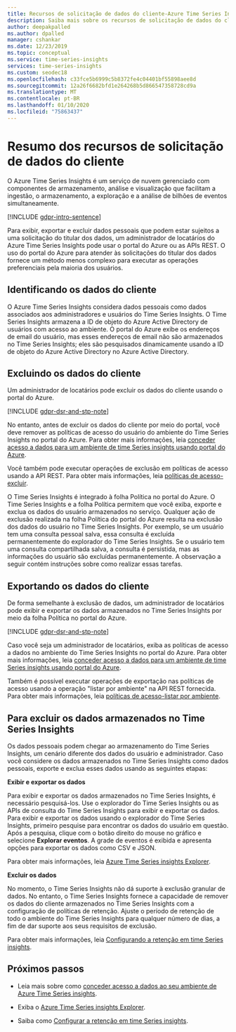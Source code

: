 ```yaml
---
title: Recursos de solicitação de dados do cliente-Azure Time Series Insights | Microsoft Docs
description: Saiba mais sobre os recursos de solicitação de dados do cliente no Azure Time Series Insights.
author: deepakpalled
ms.author: dpalled
manager: cshankar
ms.date: 12/23/2019
ms.topic: conceptual
ms.service: time-series-insights
services: time-series-insights
ms.custom: seodec18
ms.openlocfilehash: c33fce5b6999c5b8372fe4c04401bf55898aee8d
ms.sourcegitcommit: 12a26f6682bfd1e264268b5d866547358728cd9a
ms.translationtype: MT
ms.contentlocale: pt-BR
ms.lasthandoff: 01/10/2020
ms.locfileid: "75863437"
---
```

# <a name="summary-of-customer-data-request-features"></a>Resumo dos recursos de solicitação de dados do cliente

O Azure Time Series Insights é um serviço de nuvem gerenciado com componentes de armazenamento, análise e visualização que facilitam a ingestão, o armazenamento, a exploração e a análise de bilhões de eventos simultaneamente.

[!INCLUDE [gdpr-intro-sentence](../../includes/gdpr-intro-sentence.md)]

Para exibir, exportar e excluir dados pessoais que podem estar sujeitos a uma solicitação do titular dos dados, um administrador de locatários do Azure Time Series Insights pode usar o portal do Azure ou as APIs REST. O uso do portal do Azure para atender às solicitações do titular dos dados fornece um método menos complexo para executar as operações preferenciais pela maioria dos usuários.

## <a name="identifying-customer-data"></a>Identificando os dados do cliente

O Azure Time Series Insights considera dados pessoais como dados associados aos administradores e usuários do Time Series Insights. O Time Series Insights armazena a ID de objeto do Azure Active Directory de usuários com acesso ao ambiente. O portal do Azure exibe os endereços de email do usuário, mas esses endereços de email não são armazenados no Time Series Insights; eles são pesquisados dinamicamente usando a ID de objeto do Azure Active Directory no Azure Active Directory.

## <a name="deleting-customer-data"></a>Excluindo os dados do cliente

Um administrador de locatários pode excluir os dados do cliente usando o portal do Azure.

[!INCLUDE [gdpr-dsr-and-stp-note](../../includes/gdpr-dsr-and-stp-note.md)]

No entanto, antes de excluir os dados do cliente por meio do portal, você deve remover as políticas de acesso do usuário do ambiente do Time Series Insights no portal do Azure. Para obter mais informações, leia [conceder acesso a dados para um ambiente de time Series insights usando portal do Azure](time-series-insights-data-access.md).

Você também pode executar operações de exclusão em políticas de acesso usando a API REST. Para obter mais informações, leia [políticas de acesso-excluir](https://docs.microsoft.com/rest/api/time-series-insights/management/accesspolicies/delete).

O Time Series Insights é integrado à folha Política no portal do Azure. O Time Series Insights e a folha Política permitem que você exiba, exporte e exclua os dados do usuário armazenados no serviço. Qualquer ação de exclusão realizada na folha Política do portal do Azure resulta na exclusão dos dados do usuário no Time Series Insights. Por exemplo, se um usuário tem uma consulta pessoal salva, essa consulta é excluída permanentemente do explorador do Time Series Insights. Se o usuário tem uma consulta compartilhada salva, a consulta é persistida, mas as informações do usuário são excluídas permanentemente. A observação a seguir contém instruções sobre como realizar essas tarefas.

## <a name="exporting-customer-data"></a>Exportando os dados do cliente

De forma semelhante à exclusão de dados, um administrador de locatários pode exibir e exportar os dados armazenados no Time Series Insights por meio da folha Política no portal do Azure.

[!INCLUDE [gdpr-dsr-and-stp-note](../../includes/gdpr-dsr-and-stp-note.md)]

Caso você seja um administrador de locatários, exiba as políticas de acesso a dados no ambiente do Time Series Insights no portal do Azure. Para obter mais informações, leia [conceder acesso a dados para um ambiente de time Series insights usando portal do Azure](time-series-insights-data-access.md).

Também é possível executar operações de exportação nas políticas de acesso usando a operação "listar por ambiente" na API REST fornecida. Para obter mais informações, leia [políticas de acesso-listar por ambiente](https://docs.microsoft.com/rest/api/time-series-insights/management/accesspolicies/listbyenvironment).

## <a name="to-delete-data-stored-within-time-series-insights"></a>Para excluir os dados armazenados no Time Series Insights

Os dados pessoais podem chegar ao armazenamento do Time Series Insights, um cenário diferente dos dados do usuário e administrador. Caso você considere os dados armazenados no Time Series Insights como dados pessoais, exporte e exclua esses dados usando as seguintes etapas:

**Exibir e exportar os dados**

Para exibir e exportar os dados armazenados no Time Series Insights, é necessário pesquisá-los. Use o explorador do Time Series Insights ou as APIs de consulta do Time Series Insights para exibir e exportar os dados. Para exibir e exportar os dados usando o explorador do Time Series Insights, primeiro pesquise para encontrar os dados do usuário em questão. Após a pesquisa, clique com o botão direito do mouse no gráfico e selecione **Explorar eventos**. A grade de eventos é exibida e apresenta opções para exportar os dados como CSV e JSON.

Para obter mais informações, leia [Azure Time Series insights Explorer](time-series-insights-explorer.md).

**Excluir os dados**

No momento, o Time Series Insights não dá suporte à exclusão granular de dados. No entanto, o Time Series Insights fornece a capacidade de remover os dados do cliente armazenados no Time Series Insights com a configuração de políticas de retenção. Ajuste o período de retenção de todo o ambiente do Time Series Insights para qualquer número de dias, a fim de dar suporte aos seus requisitos de exclusão.

Para obter mais informações, leia [Configurando a retenção em time Series insights](time-series-insights-how-to-configure-retention.md).

## <a name="next-steps"></a>Próximos passos

* Leia mais sobre como [conceder acesso a dados ao seu ambiente de Azure Time Series insights](./time-series-insights-data-access.md).

* Exiba o [Azure Time Series insights Explorer](time-series-insights-explorer.md).

* Saiba como [Configurar a retenção em time Series insights](time-series-insights-how-to-configure-retention.md).